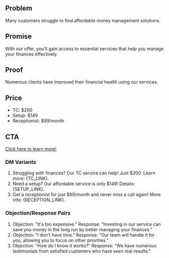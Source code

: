 ## Problem
Many customers struggle to find affordable money management solutions.

## Promise
With our offer, you'll gain access to essential services that help you manage your finances effectively.

## Proof
Numerous clients have improved their financial health using our services.

## Price
- TC: $200
- Setup: $149
- Receptionist: $99/month

## CTA
[Click here to learn more!]({TC_LINK})

### DM Variants
1. Struggling with finances? Our TC service can help! Just $200. Learn more: {TC_LINK}.
2. Need a setup? Our affordable service is only $149! Details: {SETUP_LINK}.
3. Get a receptionist for just $99/month and never miss a call again! More info: {RECEPTION_LINK}.

### Objection/Response Pairs
1. Objection: "It's too expensive."
   Response: "Investing in our service can save you money in the long run by better managing your finances."
2. Objection: "I don't have time."
   Response: "Our team will handle it for you, allowing you to focus on other priorities."
3. Objection: "How do I know it works?"
   Response: "We have numerous testimonials from satisfied customers who have seen real results."
